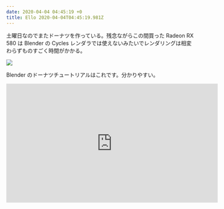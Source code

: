```yaml
---
date: 2020-04-04 04:45:19 +0
title: Ello 2020-04-04T04:45:19.981Z
---
```

土曜日なのでまたドーナツを作っている。残念ながらこの間買った Radeon RX 580 は Blender の Cycles レンダラでは使えないみたいでレンダリングは相変わらずものすごく時間がかかる。


![](https://assets3.ello.co/uploads/asset/attachment/11153299/ello-optimized-101ac2b3.jpg)

Blender のドーナツチュートリアルはこれです。分かりやすい。

<iframe width="560" height="315" src="https://www.youtube.com/embed/TPrnSACiTJ4" title="YouTube video player" frameborder="0" allow="accelerometer; autoplay; clipboard-write; encrypted-media; gyroscope; picture-in-picture" allowfullscreen></iframe>

